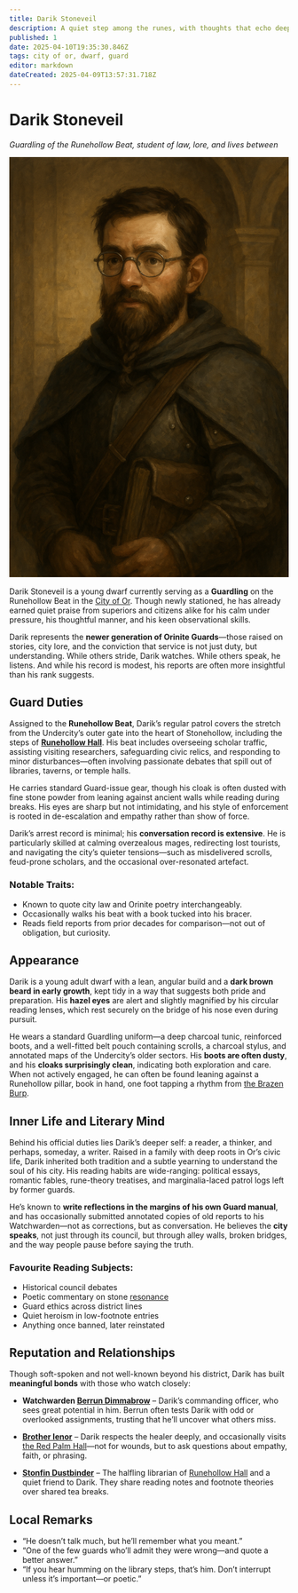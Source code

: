 ```yaml
---
title: Darik Stoneveil
description: A quiet step among the runes, with thoughts that echo deeper than orders
published: 1
date: 2025-04-10T19:35:30.846Z
tags: city of or, dwarf, guard
editor: markdown
dateCreated: 2025-04-09T13:57:31.718Z
---
```


# Darik Stoneveil  
*Guardling of the Runehollow Beat, student of law, lore, and lives between*

![Darik Stoneveil](/world/darik-stoneveil.png)

Darik Stoneveil is a young dwarf currently serving as a **Guardling** on the Runehollow Beat in the [City of Or](/location/settlement/city/city-of-or.md). Though newly stationed, he has already earned quiet praise from superiors and citizens alike for his calm under pressure, his thoughtful manner, and his keen observational skills.

Darik represents the **newer generation of Orinite Guards**—those raised on stories, city lore, and the conviction that service is not just duty, but understanding. While others stride, Darik watches. While others speak, he listens. And while his record is modest, his reports are often more insightful than his rank suggests.

## Guard Duties

Assigned to the **Runehollow Beat**, Darik’s regular patrol covers the stretch from the Undercity’s outer gate into the heart of Stonehollow, including the steps of **[Runehollow Hall](/location/settlement/city/city-of-or/shop/runehollow-hall.md)**. His beat includes overseeing scholar traffic, assisting visiting researchers, safeguarding civic relics, and responding to minor disturbances—often involving passionate debates that spill out of libraries, taverns, or temple halls.

He carries standard Guard-issue gear, though his cloak is often dusted with fine stone powder from leaning against ancient walls while reading during breaks. His eyes are sharp but not intimidating, and his style of enforcement is rooted in de-escalation and empathy rather than show of force.

Darik’s arrest record is minimal; his **conversation record is extensive**. He is particularly skilled at calming overzealous mages, redirecting lost tourists, and navigating the city’s quieter tensions—such as misdelivered scrolls, feud-prone scholars, and the occasional over-resonated artefact.

### Notable Traits:
- Known to quote city law and Orinite poetry interchangeably.
- Occasionally walks his beat with a book tucked into his bracer.
- Reads field reports from prior decades for comparison—not out of obligation, but curiosity.

## Appearance

Darik is a young adult dwarf with a lean, angular build and a **dark brown beard in early growth**, kept tidy in a way that suggests both pride and preparation. His **hazel eyes** are alert and slightly magnified by his circular reading lenses, which rest securely on the bridge of his nose even during pursuit.

He wears a standard Guardling uniform—a deep charcoal tunic, reinforced boots, and a well-fitted belt pouch containing scrolls, a charcoal stylus, and annotated maps of the Undercity’s older sectors. His **boots are often dusty**, and his **cloaks surprisingly clean**, indicating both exploration and care. When not actively engaged, he can often be found leaning against a Runehollow pillar, book in hand, one foot tapping a rhythm from [the Brazen Burp](/location/settlement/city/city-of-or/shop/the-brazen-burp.md).

## Inner Life and Literary Mind

Behind his official duties lies Darik’s deeper self: a reader, a thinker, and perhaps, someday, a writer. Raised in a family with deep roots in Or’s civic life, Darik inherited both tradition and a subtle yearning to understand the soul of his city. His reading habits are wide-ranging: political essays, romantic fables, rune-theory treatises, and marginalia-laced patrol logs left by former guards.

He’s known to **write reflections in the margins of his own Guard manual**, and has occasionally submitted annotated copies of old reports to his Watchwarden—not as corrections, but as conversation. He believes the **city speaks**, not just through its council, but through alley walls, broken bridges, and the way people pause before saying the truth.

### Favourite Reading Subjects:
- Historical council debates  
- Poetic commentary on stone [resonance](/structure/mechanic/resonance.md)  
- Guard ethics across district lines  
- Quiet heroism in low-footnote entries  
- Anything once banned, later reinstated

## Reputation and Relationships

Though soft-spoken and not well-known beyond his district, Darik has built **meaningful bonds** with those who watch closely:

- **Watchwarden [Berrun Dimmabrow](/location/settlement/city/city-of-or/guard-of-or/berrun-dimmabrow.md)** – Darik’s commanding officer, who sees great potential in him. Berrun often tests Darik with odd or overlooked assignments, trusting that he’ll uncover what others miss.

- **[Brother Ienor](/location/settlement/city/city-of-or/shop/the-red-palm-hall/brother-ienor.md)** – Darik respects the healer deeply, and occasionally visits [the Red Palm Hall](/location/settlement/city/city-of-or/shop/the-red-palm-hall.md)—not for wounds, but to ask questions about empathy, faith, or phrasing.

- **[Stonfin Dustbinder](/location/settlement/city/city-of-or/shop/runehollow-hall/stonfin-dustbinder.md)** – The halfling librarian of [Runehollow Hall](/location/settlement/city/city-of-or/shop/runehollow-hall.md) and a quiet friend to Darik. They share reading notes and footnote theories over shared tea breaks.

## Local Remarks

- “He doesn’t talk much, but he’ll remember what you meant.”  
- “One of the few guards who’ll admit they were wrong—and quote a better answer.”  
- “If you hear humming on the library steps, that’s him. Don’t interrupt unless it’s important—or poetic.”
